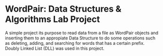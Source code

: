 # WordPair: Data Structures &amp; Algorithms Lab Project
A simple project its purpose to read data from a file as WordPair objects and inserting them to an appropiate Data Structure to do some operations such as deleting, adding, and searching for words that has a certain prefix. Doubly Linked List (DLL) was used in this project.

